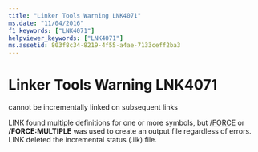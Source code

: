 ```yaml
---
title: "Linker Tools Warning LNK4071"
ms.date: "11/04/2016"
f1_keywords: ["LNK4071"]
helpviewer_keywords: ["LNK4071"]
ms.assetid: 803f8c34-8219-4f55-a4ae-7133ceff2ba3
---
```

# Linker Tools Warning LNK4071

cannot be incrementally linked on subsequent links

LINK found multiple definitions for one or more symbols, but [/FORCE](../../build/reference/force-force-file-output.md) or **/FORCE:MULTIPLE** was used to create an output file regardless of errors. LINK deleted the incremental status (.ilk) file.
